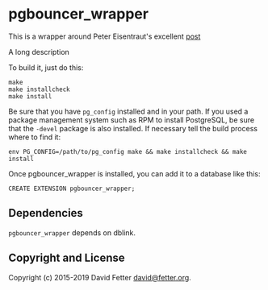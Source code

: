pgbouncer_wrapper
=================

This is a wrapper around Peter Eisentraut's excellent [post](http://peter.eisentraut.org/blog/2015/03/25/retrieving-pgbouncer-statistics-via-dblink/)

A long description

To build it, just do this:

    make
    make installcheck
    make install

Be sure that you have `pg_config` installed and in your path. If you used a
package management system such as RPM to install PostgreSQL, be sure that the
`-devel` package is also installed. If necessary tell the build process where
to find it:

    env PG_CONFIG=/path/to/pg_config make && make installcheck && make install

Once pgbouncer_wrapper is installed, you can add it to a database like this:

    CREATE EXTENSION pgbouncer_wrapper;

Dependencies
------------
`pgbouncer_wrapper` depends on dblink.

Copyright and License
---------------------

Copyright (c) 2015-2019 David Fetter <david@fetter.org>.
